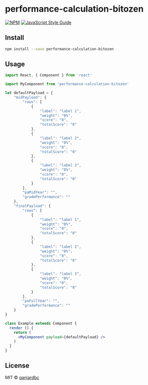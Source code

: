 # performance-calculation-bitozen

> 

[![NPM](https://img.shields.io/npm/v/performance-calculation-bitozen.svg)](https://www.npmjs.com/package/performance-calculation-bitozen) [![JavaScript Style Guide](https://img.shields.io/badge/code_style-standard-brightgreen.svg)](https://standardjs.com)

## Install

```bash
npm install --save performance-calculation-bitozen
```

## Usage

```jsx
import React, { Component } from 'react'

import MyComponent from 'performance-calculation-bitozen'

let defaultPayload = {
    "midPayload": {
        "rows": [
            {
                "label": "label 1",
                "weight": "0%",
                "score": "0",
                "totalScore": "0"
            },
            {
                "label": "label 2",
                "weight": "0%",
                "score": "0",
                "totalScore": "0"
            },
            {
                "label": "label 3",
                "weight": "0%",
                "score": "0",
                "totalScore": "0"
            }
        ],
        "paMidYear": "",
        "gradePerformance": ""
    },
    "finalPayload": {
        "rows": [
            {
                "label": "label 1",
                "weight": "0%",
                "score": "0",
                "totalScore": "0"
            },
            {
                "label": "label 2",
                "weight": "0%",
                "score": "0",
                "totalScore": "0"
            },
            {
                "label": "label 3",
                "weight": "0%",
                "score": "0",
                "totalScore": "0"
            }
        ],
        "paFullYear": "",
        "gradePerformance": ""
    }
}

class Example extends Component {
  render () {
    return (
      <MyComponent payload={defaultPayload} />
    )
  }
}
```

## License

MIT © [ganjardbc](https://github.com/ganjardbc)
